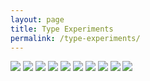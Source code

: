 ```yaml
---
layout: page
title: Type Experiments
permalink: /type-experiments/
---
```


<a href="http://instagram.com/p/r8sERcl2Qs/"><img src="../assets/img/type/1.jpg" class="type-experiment"/></a>
<a href="http://instagram.com/p/cAPTmXl2Uc/"><img src="../assets/img/type/2.jpg" class="type-experiment"/></a>
<a href="http://instagram.com/p/YfQ_yxF2Q_/"><img src="../assets/img/type/3.jpg" class="type-experiment"/></a>
<a href="http://instagram.com/p/MzSiwel2bY/"><img src="../assets/img/type/4.jpg" class="type-experiment"/></a>
<a href="http://instagram.com/p/Jgl0iJF2Zi/"><img src="../assets/img/type/5.jpg" class="type-experiment"/></a>
<a href="http://codepen.io/ReptarAzar/full/Ioiet"><img src="../assets/img/type/6.jpg" class="type-experiment"/></a>
<a href="http://blog.christopherazar.com/2011/07/its-wrap.html"><img src="../assets/img/type/7.jpg" class="type-experiment"/></a>
<a href="http://instagram.com/p/dBmG3/"><img src="../assets/img/type/8.jpg" class="type-experiment"/></a>
<a href="http://instagram.com/p/c6mT_/"><img src="../assets/img/type/9.jpg" class="type-experiment"/></a>
<a href="http://instagram.com/p/c-DDq/"><img src="../assets/img/type/10.jpg" class="type-experiment"/></a>

